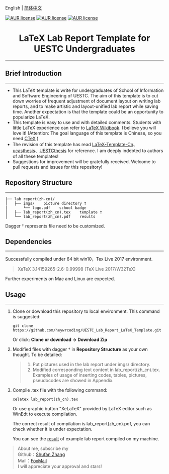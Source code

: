English | [简体中文](./README.zh-CN.md)

[![AUR license](https://img.shields.io/dub/l/vibe-d.svg)](https://github.com/heywrcoding/UESTC_Lab_Report_LaTeX_Template)
[![AUR license](https://img.shields.io/badge/platform-win--64%20%7C%20ctex-lightgrey.svg)](https://github.com/heywrcoding/UESTC_Lab_Report_LaTeX_Template)
[![AUR license](https://img.shields.io/badge/version-v0.1-brightgreen.svg)](https://github.com/heywrcoding/UESTC_Lab_Report_LaTeX_Template)

<h1 align="center">LaTeX Lab Report Template for UESTC Undergraduates</h1>


---
## Brief Introduction
-------------

* This LaTeX template is write for undergraduates of School of Information and Software Engineering of UESTC. The aim of this template is to cut down worries of frequent adjustment of document layout on writing lab reports, and to make artistic and layout-unified lab report while saving time. Another expectation is that the template could be an opportunity to popularize LaTeX.
* This template is easy to use and with detailed comments. Students with little LaTeX experience can refer to [LaTeX Wikibook](https://en.wikibooks.org/wiki/LaTeX). I believe you will love it! (Attention: The goal language of this template is Chinese, so you need [CTeX](http://www.ctex.org/HomePage) )
* The revision of this template has read [LaTeX-Template-Cn](https://github.com/DeathKing/LaTeX-Template-Cn)、[ucasthesis](https://github.com/mohuangrui/ucasthesis)、[UESTCthesis](https://github.com/shifujun/UESTCthesis) for reference. I am deeply indebted to authors of all these templates!
* Suggestions for improvement will be gratefully received. Welcome to pull requests and issues for this repository!


## Repository Structure
-------------

    ├── lab report(zh-cn)/    
    │   ├── imgs/    picture directory †
    |       └── logo.pdf    school badge
    │   ├── lab_report(zh_cn).tex    template †
    │   └── lab_report(zh_cn).pdf    results

Dagger † represents file need to be customized.

## Dependencies
-------------

Successfully compiled under 64 bit win10，Tex Live 2017 environment.

> XeTeX 3.14159265-2.6-0.99998 (TeX Live 2017/W32TeX)  

Further experiments on Mac and Linux are expected.

## Usage
-------------

1.  Clone or download this repository to local environment. This command is suggested:

        git clone https://github.com/heywrcoding/UESTC_Lab_Report_LaTeX_Template.git
        
    Or click: **Clone or download -> Download Zip**

2.  Modified files with dagger † in **Repository Structure** as your own thought. To be detailed:
    > 1. Put pictures used in the lab report under imgs/ directory.
    > 2. Modified corresponding text content in lab_report(zh_cn).tex. Examples of usage of inserting codes, tables, pictures, pseudocodes are showed in Appendix.

3.  Compile .tex file with the following command:

        xelatex lab_report(zh_cn).tex
    
    Or use graphic button "XeLaTeX" provided by LaTeX editor such as WinEdt to execute compilation.
    
    The correct result of compilation is lab_report(zh_cn).pdf, you can check whether it is under expectation.
    
    You can see the [result](https://github.com/heywrcoding/UESTC_Lab_Report_LaTeX_Template/blob/master/lab%20report(zh-cn)/lab_report(zh_cn).pdf) of example lab report compiled on my machine.


    
> About me, subscribe my  
  Github：[Shufan Zhang](https://github.com/heywrcoding)  
  Mail：[FoxMail](mailto:shufan_zhang@foxmail.com)  
  I will appreciate your approval and stars!
